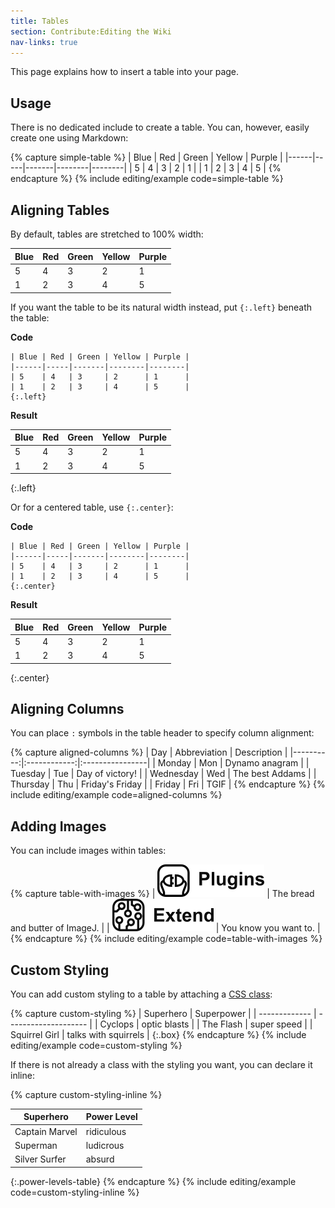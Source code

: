 ```yaml
---
title: Tables
section: Contribute:Editing the Wiki
nav-links: true
---
```


This page explains how to insert a table into your page.

## Usage

There is no dedicated include to create a table.
You can, however, easily create one using Markdown:

{% capture simple-table %}
| Blue | Red | Green | Yellow | Purple |
|------|-----|-------|--------|--------|
| 5    | 4   | 3     | 2      | 1      |
| 1    | 2   | 3     | 4      | 5      |
{% endcapture %}
{% include editing/example code=simple-table %}

## Aligning Tables

By default, tables are stretched to 100% width:

| Blue | Red | Green | Yellow | Purple |
|------|-----|-------|--------|--------|
| 5    | 4   | 3     | 2      | 1      |
| 1    | 2   | 3     | 4      | 5      |

If you want the table to be its natural width instead, put `{:.left}` beneath the table:

**Code**

```
| Blue | Red | Green | Yellow | Purple |
|------|-----|-------|--------|--------|
| 5    | 4   | 3     | 2      | 1      |
| 1    | 2   | 3     | 4      | 5      |
{:.left}
```

**Result**

| Blue | Red | Green | Yellow | Purple |
|------|-----|-------|--------|--------|
| 5    | 4   | 3     | 2      | 1      |
| 1    | 2   | 3     | 4      | 5      |
{:.left}

Or for a centered table, use `{:.center}`:

**Code**

```
| Blue | Red | Green | Yellow | Purple |
|------|-----|-------|--------|--------|
| 5    | 4   | 3     | 2      | 1      |
| 1    | 2   | 3     | 4      | 5      |
{:.center}
```

**Result**

| Blue | Red | Green | Yellow | Purple |
|------|-----|-------|--------|--------|
| 5    | 4   | 3     | 2      | 1      |
| 1    | 2   | 3     | 4      | 5      |
{:.center}

## Aligning Columns

You can place `:` symbols in the table header to specify column alignment:

{% capture aligned-columns %}
|       Day | Abbreviation | Description     |
|----------:|:------------:|:----------------|
|    Monday |     Mon      | Dynamo anagram  |
|   Tuesday |     Tue      | Day of victory! |
| Wednesday |     Wed      | The best Addams |
|  Thursday |     Thu      | Friday's Friday |
|    Friday |     Fri      | TGIF            |
{% endcapture %}
{% include editing/example code=aligned-columns %}

## Adding Images

You can include images within tables:

{% capture table-with-images %}
| ![Plugins](/media/editing/plugins.png) | The bread and butter of ImageJ. |
| ![Extend](/media/editing/extend.png)   | You know you want to.           |
{% endcapture %}
{% include editing/example code=table-with-images %}

## Custom Styling

You can add custom styling to a table by attaching a
[CSS class](https://www.w3schools.com/Css/):

{% capture custom-styling %}
| Superhero     | Superpower           |
| ------------- | -------------------- |
| Cyclops       | optic blasts         |
| The Flash     | super speed          |
| Squirrel Girl | talks with squirrels |
{:.box}
{% endcapture %}
{% include editing/example code=custom-styling %}

If there is not already a class with the styling you want,
you can declare it inline:

{% capture custom-styling-inline %}
<style>
.power-levels-table {
  background-image: repeating-linear-gradient(60deg,
    plum, hotpink 30px, turquoise 30px, aquamarine 60px);
  font-family: "Comic Sans MS", "Comic Sans", cursive;
  font-weight: bold;
}
</style>

| Superhero      | Power Level |
| -------------- | -----------|
| Captain Marvel | ridiculous |
| Superman       | ludicrous  |
| Silver Surfer  | absurd     |
{:.power-levels-table}
{% endcapture %}
{% include editing/example code=custom-styling-inline %}

